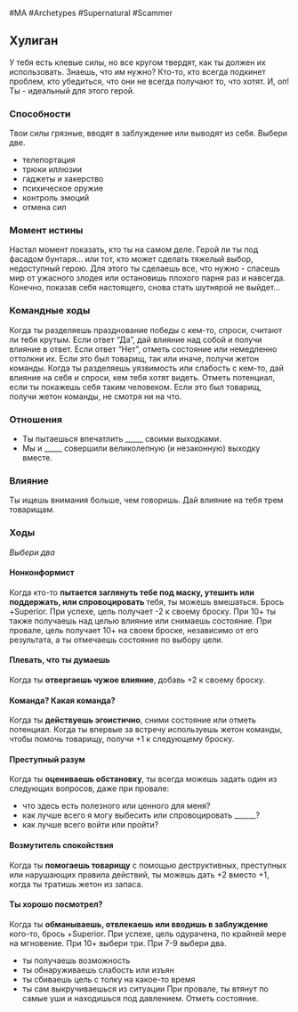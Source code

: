 #MA #Archetypes #Supernatural #Scammer 

## Хулиган
У тебя есть клевые силы, но все кругом твердят, как ты должен их использовать. Знаешь, что им нужно? Кто-то, кто всегда подкинет проблем, кто убедиться, что они не всегда получают то, что хотят.
И, оп! Ты - идеальный для этого герой.
### Способности
Твои силы грязные, вводят в заблуждение или выводят из себя. Выбери две.
- телепортация
- трюки иллюзии
- гаджеты и хакерство
- психическое оружие
- контроль эмоций
- отмена сил

### Момент истины
Настал момент показать, кто ты на самом деле. Герой ли ты под фасадом бунтаря… или тот, кто может сделать тяжелый выбор, недоступный герою. Для этого ты сделаешь все, что нужно - спасешь мир от ужасного злодея или остановишь плохого парня раз и навсегда. Конечно, показав себя настоящего, снова стать шутнярой не выйдет…

### Командные ходы
Когда ты разделяешь празднование победы с кем-то, спроси, считают ли тебя крутым. Если ответ “Да”, дай влияние над собой и получи влияние в ответ. Если ответ “Нет”, отметь состояние или немедленно оттолкни их. Если это был товарищ, так или иначе, получи жетон команды.
Когда ты разделяешь уязвимость или слабость с кем-то, дай влияние на себя и спроси, кем тебя хотят видеть. Отметь потенциал, если ты покажешь себя таким человеком. Если это был товарищ, получи жетон команды, не смотря ни на что.

### Отношения
- Ты пытаешься впечатлить \_\_\_\_\_ своими выходками.
- Мы и \_\_\_\_\_ совершили великолепную (и незаконную) выходку вместе.

### Влияние
Ты ищешь внимания больше, чем говоришь. Дай влияние на тебя трем товарищам.

### Ходы 
*Выбери два*
#### Нонконформист
Когда кто-то **пытается заглянуть тебе под маску, утешить или поддержать, или спровоцировать** тебя, ты можешь вмешаться. Брось +Superior. При успехе, цель получает -2 к своему броску. При 10+ ты также получаешь над целью влияние или снимаешь состояние. При провале, цель получает 10+ на своем броске, независимо от его результата, а ты отмечаешь состояние по выбору цели.

#### Плевать, что ты думаешь
Когда ты **отвергаешь чужое влияние**, добавь +2 к своему броску. 

#### Команда? Какая команда?
Когда ты **действуешь эгоистично**, сними состояние или отметь потенциал. Когда ты впервые за встречу используешь жетон команды, чтобы помочь товарищу, получи +1 к следующему броску.

#### Преступный разум
Когда ты **оцениваешь обстановку**, ты всегда можешь задать один из следующих вопросов, даже при провале:
- что здесь есть полезного или ценного для меня?
- как лучше всего я могу выбесить или спровоцировать ______?
- как лучше всего войти или пройти?

#### Возмутитель спокойствия
Когда ты **помогаешь товарищу** с помощью деструктивных, преступных или нарушающих правила действий, ты можешь дать +2 вместо +1, когда ты тратишь жетон из запаса. 

#### Ты хорошо посмотрел?
Когда ты **обманываешь, отвлекаешь или вводишь в заблуждение** кого-то, брось +Superior. При успехе, цель одурачена, по крайней мере на мгновение. При 10+ выбери три. При 7-9 выбери два.
- ты получаешь возможность
- ты обнаруживаешь слабость или изъян
- ты сбиваешь цель с толку на какое-то время
- ты сам выкручиваешься из ситуации
При провале, ты втянут по самые уши и находишься под давлением. Отметь состояние.
